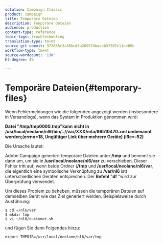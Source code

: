 ```yaml
---
solution: Campaign Classic
product: campaign
title: Temporäre Dateien
description: Temporäre Dateien
audience: production
content-type: reference
topic-tags: troubleshooting
translation-type: tm+mt
source-git-commit: 972885c3a38bcd3a260574bacbb3f507e11ae05b
workflow-type: tm+mt
source-wordcount: '130'
ht-degree: 4%

---
```



# Temporäre Dateien{#temporary-files}

Wenn Fehlermeldungen wie die folgenden angezeigt werden (insbesondere in Versandlogs), wenn das System in Produktion genommen wird:

**Datei &quot;/tmp/tmp0000.tmp&quot;kann nicht in /usr/local/neolane/nl6/bin/..//var/XXX/mta/86510470.xml umbenannt werden;(errno=18, Ungültiger Link über mehrere Geräte) (iRc=-52)**

Die Ursache lautet:

Adobe Campaign generiert temporäre Dateien unter **/tmp** und benennt sie dann um, um sie in **/usr/local/neolane/nl6/var** zu verschieben. Dieser Fehler tritt auf, wenn beide Ordner (**/tmp** und **/usr/local/neolane/nl6/var**, die eigentlich eine symbolische Verknüpfung zu **/var/nl6** ist) unterschiedlichen Geräten entsprechen. Der **Befehl &quot;df** &quot;wird zur Überprüfung verwendet.

Um dieses Problem zu beheben, müssen die temporären Dateien auf demselben Gerät wie das Ziel generiert werden. Beispielsweise durch Ausführung:

```
$ cd ~/nl6/var
$ mkdir tmp
$ vi ~/nl6/customer.sh
```

und fügen Sie dann Folgendes hinzu:

```
export TMPDIR=/usr/local/neolane/nl6/var/tmp 
```


